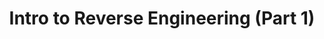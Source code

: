 ---
credit:
- SIGPwny
featured: false
recording: ''
slides: intro_to_rev1.pdf
tags:
- rev
- compilation
- x86
- in-depth
time_close: ''
time_start: 2017-09-28T18:00:00.000000-05:00
title: Intro to Reverse Engineering (Part 1)
week_number: 4
---